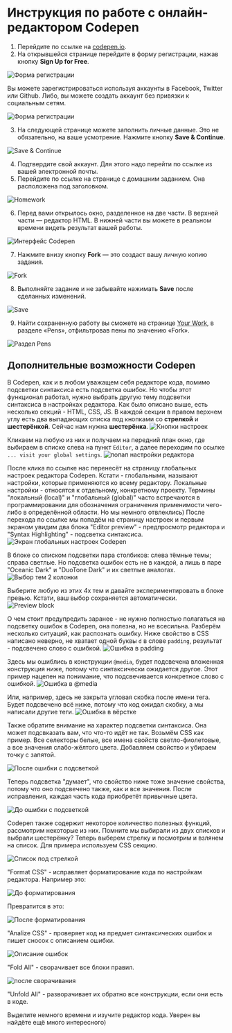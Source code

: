 # Инструкция по работе с онлайн-редактором Codepen

1. Перейдите по ссылке на [codepen.io](https://codepen.io).
2. На открывшейся странице перейдите в форму регистрации, нажав кнопку **Sign Up for Free**.

![Форма регистрации](../img/codepen-sign_up.png)

Вы можете зарегистрироваться используя аккаунты в Facebook, Twitter или Github. Либо, вы можете создать аккаунт без привязки к социальным сетям.

![Форма регистрации](../img/codepen-sign_up_2.png)

3. На следующей странице можете заполнить личные данные. Это не обязательно, на ваше усмотрение. Нажмите кнопку **Save & Continue**.

![Save & Continue](../img/save_continue.gif)

4. Подтвердите свой аккаунт. Для этого надо перейти по ссылке из вашей электронной почты.
5. Перейдите по ссылке на странице с домашним заданием. Она расположена под заголовком.

![Homework](../img/click.gif)

6. Перед вами открылось окно, разделенное на две части. В верхней части — редактор HTML. В нижней части вы можете в реальном времени видеть результат вашей работы.

![Интерфейс Codepen](../img/codepen-guide-panels.png)

7. Нажмите внизу кнопку **Fork** — это создаст вашу личную копию задания.

![Fork](../img/codepen-fork.jpg)

8. Выполняйте задание и не забывайте нажимать **Save** после сделанных изменений.

![Save](../img/codepen-save.png)

9. Найти сохраненную работу вы сможете на странице [Your Work](https://codepen.io/your-work/), в разделе «Pens», отфильтровав пены по значению «Fork».

![Раздел Pens](../img/codepen-forked.png)

## Дополнительные возможности Codepen ##

В Codepen, как и в любом уважащем себя редакторе кода, помимо подсветки синтаксиса есть подсветка ошибок. Но чтобы этот функционал работал, нужно выбрать другую тему подсветки синтаксиса в настройках редактора. Как было описано выше, есть несколько секций - HTML, CSS, JS. В каждой секции в правом верхнем углу есть два выпадающих списка под кнопками со __стрелкой__ и __шестерёнкой__. Сейчас нам нужна __шестерёнка__.
![Кнопки настроек](../img/codepen-settings-buttons.png)

Кликаем на любую из них и получаем на передний план окно, где выбираем в списке слева на пункт `Editor`, а далее переходим по ссылке `... visit your global settings`.
![попап настройки редактора](../img/codepen-setting-popup.png)

После клика по ссылке нас перенесёт на страницу глобальных настроек редактора Codepen. Кстати - глобальными, называют настройки, которые применяются ко всему редактору. Локальные настройки - относятся к отдельному, конкретному проекту. Термины "локальный (local)" и "глобальный (global)" часто встречаются в программировании для обозначения ограничения применимости чего-либо в определённой области. Но мы немного отвлеклись) После перехода по ссылке мы попадём на страницу настроек и первым экраном увидим два блока "Editor preview" - предпросмотр редактора и "Syntax Highlighting" - подсветка синтаксиса.
![Экран глобальных настроек Codepen](../img/codepen-global-setting-screen.png)

В блоке со списком подсветки пара столбиков: слева тёмные темы; справа светлые. Но подсветка ошибок есть не в каждой, а лишь в паре "Oceanic Dark" и "DuoTone Dark" и их светлые аналогах.
![Выбор тем 2 колонки](../img/codepen-two-column-themes.png)

Выберите любую из этих 4х тем и давайте экспериментировать в блоке превью. Кстати, ваш выбор сохраняется автоматически. 
![Preview block](../img/codepen-prewiew-all.png)

О чем стоит предупредить заранее - не нужно полностью полагаться на подсветку ошибок в Codepen, она полезна, но не всесильна. 
Разберём несколько ситуаций, как распознать ошибку. 
Ниже свойство в CSS написано неверно, не хватает одной буквы `d` в слове `padding`, результат - подсвечено слово с ошибкой.
![Ошибка в padding](../img/codepen-preview-props-error.png)

Здесь мы ошиблись в конструкции `@media`, будет подсвечена вложенная конструкция ниже, потому что синтаксически ожидается другое. Этот пример нацелен на понимание, что подсвечивается конкретное слово с ошибкой. 
![Ошибка в @media](../img/codepen-preview-media-error.png)

Или, например, здесь не закрыта угловая скобка после имени тега. Будет подсвечено всё ниже, потому что код ожидал скобку, а мы написали другие теги.
![Ошибка в вёрстке](../img/codepen-preview-html-error.png)

Также обратите внимание на характер подсветки синтаксиса. Она может подсвказать вам, что что-то идёт не так. Возьмём CSS как пример. Все селекторы белые, все имена свойств светло-фиолетовые, а все значения слабо-жёлтого цвета. Добавляем свойство и убираем точку с запятой.

![После ошибки с подсветкой](../img/codepen-highlight-special-error.png)

Теперь подсветка "думает", что свойство ниже тоже значение свойства, потому что оно подсвечено также, как и все значения.
После исправления, каждая часть кода приобретёт привычные цвета.

![До ошибки с подсветкой](../img/codepen-highlight-special.png)

Codepen также содержит некоторое количество полезных функций, рассмотрим некоторые из них. Помните мы выбирали из двух списков и выбрали шестерёнку? Теперь выберем стрелку и посмотрим и взлянем на список. Для примера используем CSS секцию.

![Список под стрелкой](../img/codepen-arrow-menu-view.png)

"Format CSS" - исправляет форматирование кода по настройкам редактора. Например это:

![До форматирования](../img/codepen-arrow-menu-before-format.png)

Превратится в это:

![После форматирования](../img/codepen-arrow-menu-after-format.png)

"Analize CSS" - проверяет код на предмет синтаксических ошибок и пишет сносок с описанием ошибки. 

![Описание ошибок](../img/codepen-arrow-menu-analizer.png)

"Fold All" - сворачивает все блоки правил.

![после сворачивания](../img/codepen-arrow-mwnu-after-fold-all.png)

"Unfold All" - разворачивает их обратно все конструкции, если они есть в коде.

Выделите немного времени и изучите редактор кода. Уверен вы найдёте ещё много интересного)
